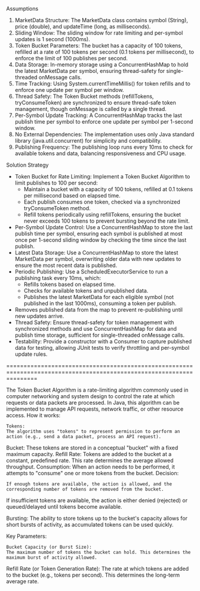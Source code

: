 Assumptions

1. MarketData Structure: The MarketData class contains symbol (String), price (double), and updateTime (long, as milliseconds).
2. Sliding Window: The sliding window for rate limiting and per-symbol updates is 1 second (1000ms).
3. Token Bucket Parameters: The bucket has a capacity of 100 tokens, refilled at a rate of 100 tokens per second (0.1 tokens per millisecond), to enforce the limit of 100 publishes per second.
4. Data Storage: In-memory storage using a ConcurrentHashMap to hold the latest MarketData per symbol, ensuring thread-safety for single-threaded onMessage calls.
5. Time Tracking: Using System.currentTimeMillis() for token refills and to enforce one update per symbol per window.
6. Thread Safety: The Token Bucket methods (refillTokens, tryConsumeToken) are synchronized to ensure thread-safe token management, though onMessage is called by a single thread.
7. Per-Symbol Update Tracking: A ConcurrentHashMap tracks the last publish time per symbol to enforce one update per symbol per 1-second window.
8. No External Dependencies: The implementation uses only Java standard library (java.util.concurrent) for simplicity and compatibility.
9. Publishing Frequency: The publishing loop runs every 10ms to check for available tokens and data, balancing responsiveness and CPU usage.

Solution Strategy

- Token Bucket for Rate Limiting: Implement a Token Bucket Algorithm to limit publishes to 100 per second:
  - Maintain a bucket with a capacity of 100 tokens, refilled at 0.1 tokens per millisecond based on elapsed time.
  - Each publish consumes one token, checked via a synchronized tryConsumeToken method.
  - Refill tokens periodically using refillTokens, ensuring the bucket never exceeds 100 tokens to prevent bursting beyond the rate limit.
- Per-Symbol Update Control: Use a ConcurrentHashMap to store the last publish time per symbol, ensuring each symbol is published at most once per 1-second sliding window by checking the time since the last publish.
- Latest Data Storage: Use a ConcurrentHashMap to store the latest MarketData per symbol, overwriting older data with new updates to ensure the most recent data is published.
- Periodic Publishing: Use a ScheduledExecutorService to run a publishing task every 10ms, which:
  - Refills tokens based on elapsed time.
  - Checks for available tokens and unpublished data.
  - Publishes the latest MarketData for each eligible symbol (not published in the last 1000ms), consuming a token per publish.
- Removes published data from the map to prevent re-publishing until new updates arrive.
- Thread Safety: Ensure thread-safety for token management with synchronized methods and use ConcurrentHashMap for data and publish time storage, sufficient for single-threaded onMessage calls.
- Testability: Provide a constructor with a Consumer<MarketData> to capture published data for testing, allowing JUnit tests to verify throttling and per-symbol update rules.

=====================================================================================================================

The Token Bucket Algorithm is a rate-limiting algorithm commonly used in computer networking and system design to control the rate at which requests or data packets are processed. In Java, this algorithm can be implemented to manage API requests, network traffic, or other resource access.
How it works:

    Tokens:
    The algorithm uses "tokens" to represent permission to perform an action (e.g., send a data packet, process an API request).

Bucket:
These tokens are stored in a conceptual "bucket" with a fixed maximum capacity.
Refill Rate:
Tokens are added to the bucket at a constant, predefined rate. This rate determines the average allowed throughput.
Consumption:
When an action needs to be performed, it attempts to "consume" one or more tokens from the bucket.
Decision:

    If enough tokens are available, the action is allowed, and the corresponding number of tokens are removed from the bucket.

If insufficient tokens are available, the action is either denied (rejected) or queued/delayed until tokens become available.

Bursting:
The ability to store tokens up to the bucket's capacity allows for short bursts of activity, as accumulated tokens can be used quickly.

Key Parameters:

    Bucket Capacity (or Burst Size):
    The maximum number of tokens the bucket can hold. This determines the maximum burst of activity allowed.

Refill Rate (or Token Generation Rate):
The rate at which tokens are added to the bucket (e.g., tokens per second). This determines the long-term average rate. 
